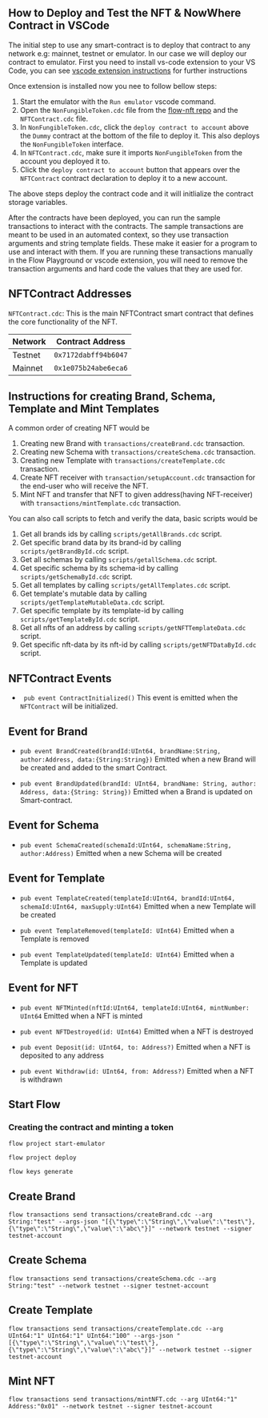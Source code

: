 ## How to Deploy and Test the NFT & NowWhere Contract in VSCode

The initial step to use any smart-contract is to deploy that contract to any network e.g: mainnet, testnet or emulator.
In our case we will deploy our contract to emulator.
First you need to install vs-code extension to your VS Code, you can see [vscode extension instructions](https://docs.onflow.org/vscode-extension/) for further instructions

Once extension is installed now you nee to follow bellow steps:

1.  Start the emulator with the `Run emulator` vscode command.
2.  Open the `NonFungibleToken.cdc` file from the [flow-nft repo](https://github.com/onflow/flow-nft/blob/master/contracts/NonFungibleToken.cdc) and the `NFTContract.cdc` file.
3.  In `NonFungibleToken.cdc`, click the `deploy contract to account`
    above the `Dummy` contract at the bottom of the file to deploy it.
    This also deploys the `NonFungibleToken` interface.
4.  In `NFTContract.cdc`, make sure it imports `NonFungibleToken` from
    the account you deployed it to.
5.  Click the `deploy contract to account` button that appears over the
    `NFTContract` contract declaration to deploy it to a new account.

The above steps deploy the contract code and it will initlialize the
contract storage variables.

After the contracts have been deployed, you can run the sample transactions
to interact with the contracts. The sample transactions are meant to be used
in an automated context, so they use transaction arguments and string template
fields. These make it easier for a program to use and interact with them.
If you are running these transactions manually in the Flow Playground or
vscode extension, you will need to remove the transaction arguments and
hard code the values that they are used for.

## NFTContract Addresses

`NFTContract.cdc`: This is the main NFTContract smart contract that defines
the core functionality of the NFT.

| Network | Contract Address     |
| ------- | -------------------- |
| Testnet | `0x7172dabff94b6047` |
| Mainnet | `0x1e075b24abe6eca6` |

## Instructions for creating Brand, Schema, Template and Mint Templates

A common order of creating NFT would be

1. Creating new Brand with `transactions/createBrand.cdc` transaction.
2. Creating new Schema with `transactions/createSchema.cdc` transaction.
3. Creating new Template with `transactions/createTemplate.cdc` transaction.
4. Create NFT receiver with `transaction/setupAccount.cdc` transaction for the end-user who will receive the NFT.
5. Mint NFT and transfer that NFT to given address(having NFT-receiver) with `transactions/mintTemplate.cdc` transaction.

You can also call scripts to fetch and verify the data, basic scripts would be

1. Get all brands ids by calling `scripts/getAllBrands.cdc` script.
2. Get specific brand data by its brand-id by calling `scripts/getBrandById.cdc` script.
3. Get all schemas by calling `scripts/getallSchema.cdc` script.
4. Get specific schema by its schema-id by calling `scripts/getSchemaById.cdc` script.
5. Get all templates by calling `scripts/getAllTemplates.cdc` script.
6. Get template's mutable data by calling `scripts/getTemplateMutableData.cdc` script.
7. Get specific template by its template-id by calling `scripts/getTemplateById.cdc` script.
8. Get all nfts of an address by calling `scripts/getNFTTemplateData.cdc` script.
9. Get specific nft-data by its nft-id by calling `scripts/getNFTDataById.cdc` script.

## NFTContract Events

- ` pub event ContractInitialized()`
  This event is emitted when the `NFTContract` will be initialized.

## Event for Brand

- `pub event BrandCreated(brandId:UInt64, brandName:String, author:Address, data:{String:String})`
  Emitted when a new Brand will be created and added to the smart Contract.

- `pub event BrandUpdated(brandId: UInt64, brandName: String, author: Address, data:{String: String})`
  Emitted when a Brand is updated on Smart-contract.

## Event for Schema

- `pub event SchemaCreated(schemaId:UInt64, schemaName:String, author:Address)`
  Emitted when a new Schema will be created

## Event for Template

- `pub event TemplateCreated(templateId:UInt64, brandId:UInt64, schemaId:UInt64, maxSupply:UInt64)`
  Emitted when a new Template will be created

- `pub event TemplateRemoved(templateId: UInt64)`
  Emitted when a Template is removed

- `pub event TemplateUpdated(templateId: UInt64)`
  Emitted when a Template is updated

## Event for NFT

- `pub event NFTMinted(nftId:UInt64, templateId:UInt64, mintNumber: UInt64`
  Emitted when a NFT is minted

- `pub event NFTDestroyed(id: UInt64)`
  Emitted when a NFT is destroyed

- `pub event Deposit(id: UInt64, to: Address?)`
  Emitted when a NFT is deposited to any address

- `pub event Withdraw(id: UInt64, from: Address?)`
  Emitted when a NFT is withdrawn

## Start Flow

### Creating the contract and minting a token

`flow project start-emulator`

`flow project deploy`

`flow keys generate`

## Create Brand

`flow transactions send transactions/createBrand.cdc --arg String:"test" --args-json "[{\"type\":\"String\",\"value\":\"test\"},{\"type\":\"String\",\"value\":\"abc\"}]" --network testnet --signer testnet-account`

## Create Schema

`flow transactions send transactions/createSchema.cdc --arg String:"test" --network testnet --signer testnet-account`

## Create Template

`flow transactions send transactions/createTemplate.cdc --arg UInt64:"1" UInt64:"1" UInt64:"100" --args-json "[{\"type\":\"String\",\"value\":\"test\"},{\"type\":\"String\",\"value\":\"abc\"}]" --network testnet --signer testnet-account`

## Mint NFT

`flow transactions send transactions/mintNFT.cdc --arg UInt64:"1" Address:"0x01" --network testnet --signer testnet-account`
